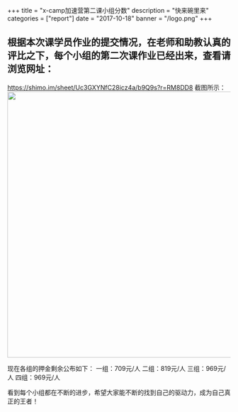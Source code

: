 +++
title = "x-camp加速营第二课小组分数"
description = "快来碗里来"
categories = ["report"]
date = "2017-10-18"
banner = "/logo.png"
+++
## 根据本次课学员作业的提交情况，在老师和助教认真的评比之下，每个小组的第二次课作业已经出来，查看请浏览网址：
https://shimo.im/sheet/Uc3GXYNfC28icz4a/b9Q9s?r=RM8DD8
截图所示：
<img src="/atom_pitcure/lesson2-score.png" width="600">

现在各组的押金剩余公布如下：
一组：709元/人
二组：819元/人
三组：969元/人
四组：969元/人

看到每个小组都在不断的进步，希望大家能不断的找到自己的驱动力，成为自己真正的王者！
